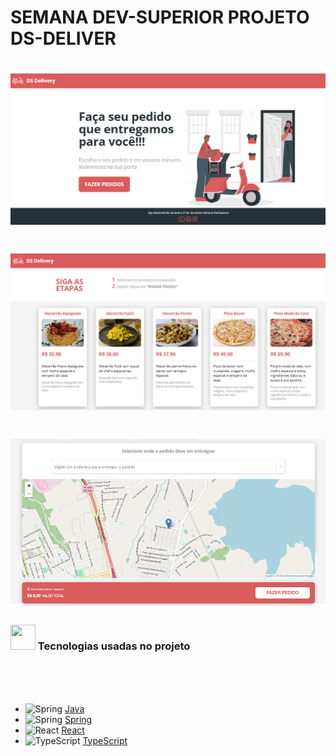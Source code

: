 # SEMANA DEV-SUPERIOR PROJETO DS-DELIVER  


<h1 align="center">
  <img alt="TelaInicial" title="#TelaInicial" src="./IMG_README/Home.PNG" />
</h1>

<h1 align="center">
  <img alt="lista_produtos" title="#lista_produtos" src="./IMG_README/lista_produtos.PNG" />
</h1>

<h1 align="center">
  <img alt="mapa_pedidos" title="#mapa_pedidos" src="./IMG_README/mapa_pedidos.PNG" />
</h1>


###  <img src="https://emojis.slackmojis.com/emojis/images/1576133832/7296/babyyoda.png?1576133832" width="40px" height="40px"> Tecnologias usadas no projeto
<br> <br> <br>



- <img src="https://emojis.slackmojis.com/emojis/images/1450733280/232/java.png?1450733280" width="32px" height="32px" alt="Spring"> [Java](https://www.java.com/pt-BR/)
-  <img src="https://emojis.slackmojis.com/emojis/images/1536564975/4642/spring.png?1536564975" width="32px" height="32px" alt="Spring"> [Spring](https://spring.io/)
- <img src="https://emojis.slackmojis.com/emojis/images/1473950148/1161/react.png?1473950148" width="30px" height="30px" alt="React"> [React](https://pt-br.reactjs.org/)
- <img src="https://emojis.slackmojis.com/emojis/images/1479745458/1383/typescript.png?1479745458" width="30px" height="30px" alt="TypeScript"> [TypeScript](https://www.typescriptlang.org/)
